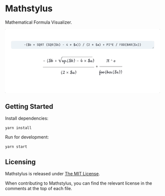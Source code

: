 # Mathstylus

Mathematical Formula Visualizer.

![](./assets/recording.gif)

## Getting Started

Install dependencies:

```shell script
yarn install
```

Run for development:

```shell script
yarn start
```

## Licensing

Mathstylus is released under [The MIT License](./LICENSE.md).

When contributing to Mathstylus, you can find the relevant license in the comments at the top of each file.
